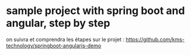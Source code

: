 # sample project with spring boot and angular, step by step
on suivra et comprendra les étapes sur le projet :
https://github.com/kms-technology/springboot-angularjs-demo
